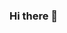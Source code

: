 ### Hi there 👋

<!--
**umutsefkansak/umutsefkansak** is a ✨ _special_ ✨ repository because its `README.md` (this file) appears on your GitHub profile.

Here are some ideas to get you started:
About me:

- 👨‍💻I'm a Software Engineering Student
- 🌱 I’m currently learning ...
- 💬 Ask me about
- 📫 How to reach me: ...
- 😄 Pronouns: ...
- ⚡ Fun fact: ...

![Github stats 2](https://github-readme-stats.vercel.app/api?username=umutsefkansak&show_icons=true&theme=radical)

